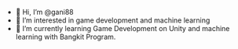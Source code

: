 - 👋 Hi, I’m @gani88
- 👀 I’m interested in game development and machine learning
- 🌱 I’m currently learning Game Development on Unity and machine learning with Bangkit Program.

<!---
gani88/gani88 is a ✨ special ✨ repository because its `README.md` (this file) appears on your GitHub profile.
You can click the Preview link to take a look at your changes.
--->

